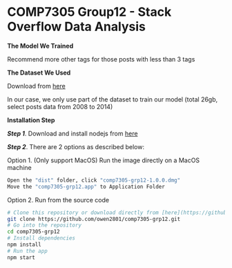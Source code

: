 # COMP7305 Group12 - Stack Overflow Data Analysis

**The Model We Trained**

Recommend more other tags for those posts with less than 3 tags

**The Dataset We Used**

Download from [here](https://archive.org/details/stackexchange)

In our case, we only use part of the dataset to train our model (total 26gb, select posts data from 2008 to 2014)

**Installation Step**

***Step 1***. Download and install nodejs from [here](https://nodejs.org/en/)

***Step 2***. There are 2 options as described below:

Option 1. (Only support MacOS) Run the image directly on a MacOS machine

```bash
Open the "dist" folder, click "comp7305-grp12-1.0.0.dmg"
Move the "comp7305-grp12.app" to Application Folder
```

Option 2. Run from the source code

```bash
# Clone this repository or download directly from [here](https://github.com/owen2801/comp7305-grp12.git)
git clone https://github.com/owen2801/comp7305-grp12.git
# Go into the repository
cd comp7305-grp12
# Install dependencies
npm install
# Run the app
npm start
```
